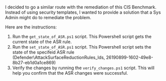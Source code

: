 I decided to go a similar route with the remediation of this CIS Benchmark. Instead of using security templates, I wanted to provide a solution that a Sys Admin might do to remediate the problem.

Here are the instructions:

1. Run the `get_state_of_ASR.ps1` script. This Powershell script gets the current state of the ASR rule.
2. Run the `set_state_of_ASR.ps1` script. This Powershell script sets the state of the specifeid ASR rule (Defender\AttackSurfaceReductionRules_Ids, 26190899-1602-49e8-8b27-eb1d0a1ce869)
3. Verify the changes by running the `verify_changes.ps1` script. This will help you confirm that the ASR changes were successful.

